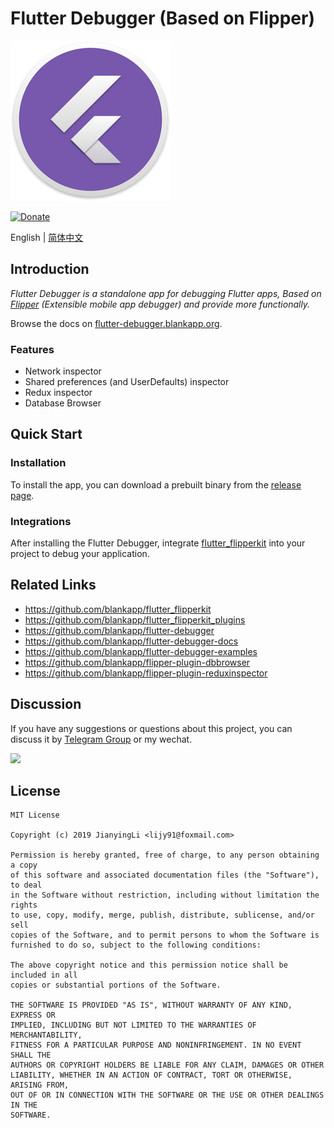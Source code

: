 # Flutter Debugger (Based on Flipper)

![](static/icon.png)

[![Donate](https://img.shields.io/badge/Donate-PayPal-green.svg)](https://www.paypal.com/cgi-bin/webscr?cmd=_donations&business=lijy91%40live.com&currency_code=USD&source=url)

English | [简体中文](./README.zh_CN.md)

## Introduction

*Flutter Debugger is a standalone app for debugging Flutter apps, Based on [Flipper](https://github.com/facebook/flipper) (Extensible mobile app debugger) and provide more functionally.*

Browse the docs on [flutter-debugger.blankapp.org](https://flutter-debugger.blankapp.org/).

### Features

* Network inspector
* Shared preferences (and UserDefaults) inspector
* Redux inspector
* Database Browser

## Quick Start

### Installation

To install the app, you can download a prebuilt binary from the [release page](https://github.com/blankapp/flutter-debugger/releases).

### Integrations

After installing the Flutter Debugger, integrate [flutter_flipperkit](https://github.com/blankapp/flutter_flipperkit) into your project to debug your application.

## Related Links

- https://github.com/blankapp/flutter_flipperkit
- https://github.com/blankapp/flutter_flipperkit_plugins
- https://github.com/blankapp/flutter-debugger
- https://github.com/blankapp/flutter-debugger-docs
- https://github.com/blankapp/flutter-debugger-examples
- https://github.com/blankapp/flipper-plugin-dbbrowser
- https://github.com/blankapp/flipper-plugin-reduxinspector

## Discussion

If you have any suggestions or questions about this project, you can discuss it by [Telegram Group](https://t.me/flutterdebugger) or my wechat.

![](http://blankapp.org/assets/images/wechat_qrcode.png)

## License

```text
MIT License

Copyright (c) 2019 JianyingLi <lijy91@foxmail.com>

Permission is hereby granted, free of charge, to any person obtaining a copy
of this software and associated documentation files (the "Software"), to deal
in the Software without restriction, including without limitation the rights
to use, copy, modify, merge, publish, distribute, sublicense, and/or sell
copies of the Software, and to permit persons to whom the Software is
furnished to do so, subject to the following conditions:

The above copyright notice and this permission notice shall be included in all
copies or substantial portions of the Software.

THE SOFTWARE IS PROVIDED "AS IS", WITHOUT WARRANTY OF ANY KIND, EXPRESS OR
IMPLIED, INCLUDING BUT NOT LIMITED TO THE WARRANTIES OF MERCHANTABILITY,
FITNESS FOR A PARTICULAR PURPOSE AND NONINFRINGEMENT. IN NO EVENT SHALL THE
AUTHORS OR COPYRIGHT HOLDERS BE LIABLE FOR ANY CLAIM, DAMAGES OR OTHER
LIABILITY, WHETHER IN AN ACTION OF CONTRACT, TORT OR OTHERWISE, ARISING FROM,
OUT OF OR IN CONNECTION WITH THE SOFTWARE OR THE USE OR OTHER DEALINGS IN THE
SOFTWARE.
```
